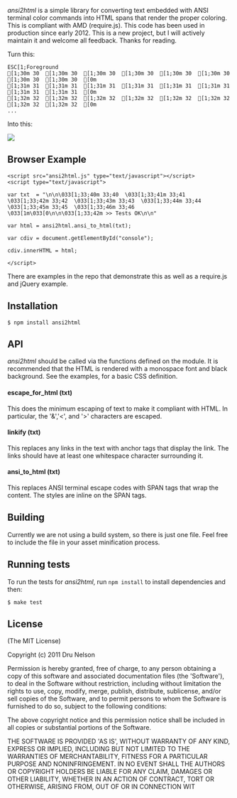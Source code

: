 
_ansi2html_ is a simple library for converting text embedded with ANSI terminal color commands into HTML spans that render the proper coloring. This is compliant with AMD (require.js). This code has been used in production since early 2012. This is a new project, but I will actively maintain it and welcome all feedback. Thanks for reading. 

Turn this:

    ESC[1;Foreground
    [1;30m 30  [1;30m 30  [1;30m 30  [1;30m 30  [1;30m 30  [1;30m 30  [1;30m 30  [1;30m 30  [0m
    [1;31m 31  [1;31m 31  [1;31m 31  [1;31m 31  [1;31m 31  [1;31m 31  [1;31m 31  [1;31m 31  [0m
    [1;32m 32  [1;32m 32  [1;32m 32  [1;32m 32  [1;32m 32  [1;32m 32  [1;32m 32  [1;32m 32  [0m
    ...

Into this:

![](http://github.com/drudru/ansi2html/raw/master/sample.png) 

## Browser Example

    <script src="ansi2html.js" type="text/javascript"></script>
    <script type="text/javascript">

    var txt  = "\n\n\033[1;33;40m 33;40  \033[1;33;41m 33;41  \033[1;33;42m 33;42  \033[1;33;43m 33;43  \033[1;33;44m 33;44  \033[1;33;45m 33;45  \033[1;33;46m 33;46  \033[1m\033[0\n\n\033[1;33;42m >> Tests OK\n\n"

    var html = ansi2html.ansi_to_html(txt);

    var cdiv = document.getElementById("console");

    cdiv.innerHTML = html;

    </script>

There are examples in the repo that demonstrate this as well as a require.js and jQuery example.

## Installation

    $ npm install ansi2html

## API

_ansi2html_ should be called via the functions defined on the module. It is recommended that the HTML is rendered with a monospace font and black background. See the examples, for a basic CSS definition.

#### escape_for_html (txt)

This does the minimum escaping of text to make it compliant with HTML. In particular, the '&','<', and '>' characters are escaped.

#### linkify (txt)

This replaces any links in the text with anchor tags that display the link. The links should have at least one whitespace character surrounding it.

#### ansi_to_html (txt)

This replaces ANSI terminal escape codes with SPAN tags that wrap the content. The styles are inline on the SPAN tags.
## Building

Currently we are not using a build system, so there is just one file. Feel free to include the file in your asset minification process.

## Running tests

To run the tests for _ansi2html_, run `npm install` to install dependencies and then:

    $ make test

## License 

(The MIT License)

Copyright (c) 2011 Dru Nelson 

Permission is hereby granted, free of charge, to any person obtaining
a copy of this software and associated documentation files (the
'Software'), to deal in the Software without restriction, including
without limitation the rights to use, copy, modify, merge, publish,
distribute, sublicense, and/or sell copies of the Software, and to
permit persons to whom the Software is furnished to do so, subject to
the following conditions:

The above copyright notice and this permission notice shall be
included in all copies or substantial portions of the Software.

THE SOFTWARE IS PROVIDED 'AS IS', WITHOUT WARRANTY OF ANY KIND,
EXPRESS OR IMPLIED, INCLUDING BUT NOT LIMITED TO THE WARRANTIES OF
MERCHANTABILITY, FITNESS FOR A PARTICULAR PURPOSE AND NONINFRINGEMENT.
IN NO EVENT SHALL THE AUTHORS OR COPYRIGHT HOLDERS BE LIABLE FOR ANY
CLAIM, DAMAGES OR OTHER LIABILITY, WHETHER IN AN ACTION OF CONTRACT,
TORT OR OTHERWISE, ARISING FROM, OUT OF OR IN CONNECTION WIT
